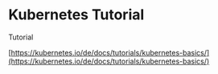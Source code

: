 # Kubernetes Tutorial

Tutorial&#x20;

[https://kubernetes.io/de/docs/tutorials/kubernetes-basics/](https://kubernetes.io/de/docs/tutorials/kubernetes-basics/)
